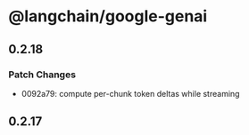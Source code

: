 # @langchain/google-genai

## 0.2.18

### Patch Changes

- 0092a79: compute per-chunk token deltas while streaming

## 0.2.17
